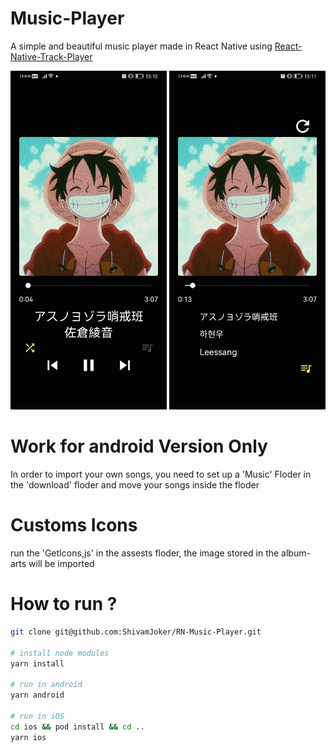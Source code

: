 

# Music-Player

A simple and beautiful music player made in React Native using [React-Native-Track-Player](https://react-native-track-player.js.org)

<div>
<img src="MyMusicSongDefaultScreen.jpg" width="250">

<img src="MyMusicSongListScreen.jpg" width="250">
</div>


# Work for android Version Only
In order to import your own songs, you need to set up a 'Music' Floder in the  'download' floder and move your songs inside the floder


# Customs Icons
run the 'GetIcons,js' in the assests floder, the image stored in the album-arts will be imported

# How to run ?

```sh
git clone git@github.com:ShivamJoker/RN-Music-Player.git

# install node modules
yarn install

# run in android
yarn android

# run in iOS
cd ios && pod install && cd ..
yarn ios

```
